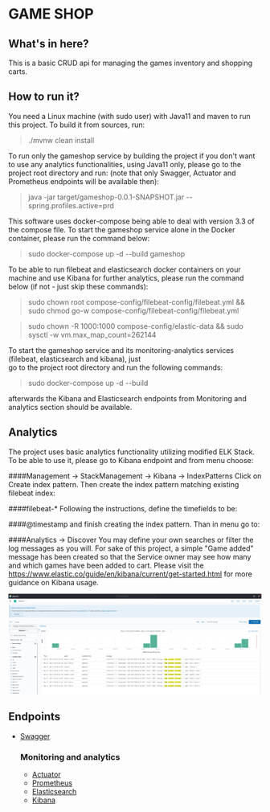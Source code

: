 # GAME SHOP

## What's in here?
This is a basic CRUD api for managing the games inventory and shopping carts.

## How to run it?
You need a Linux machine (with sudo user) with Java11 and maven to run this project.
To build it from sources, run:
> ./mvnw clean install

To run only the gameshop service by building the project if you don't want to use any analytics functionalities,
using Java11 only, please go to the project root directory and run:
(note that only Swagger, Actuator and Prometheus endpoints will be available then):

> java -jar target/gameshop-0.0.1-SNAPSHOT.jar --spring.profiles.active=prd


This software uses docker-compose being able to deal with version 3.3 of the compose file.
To start the gameshop service alone in the Docker container, please run the command below:
> sudo docker-compose up -d --build gameshop

To be able to run filebeat and elasticsearch docker containers on your machine and use Kibana for further analytics, please run the command below
(if not - just skip these commands):
> sudo chown root compose-config/filebeat-config/filebeat.yml &&
> sudo chmod go-w compose-config/filebeat-config/filebeat.yml

> sudo chown -R 1000:1000 compose-config/elastic-data &&
> sudo sysctl -w vm.max_map_count=262144

To start the gameshop service and its monitoring-analytics services
(filebeat, elasticsearch and kibana), just  
go to the project root directory and run the following commands:
> sudo docker-compose up -d --build

afterwards the Kibana and Elasticsearch endpoints from Monitoring and analytics section should be available.

## Analytics
The project uses basic analytics functionality utilizing modified ELK Stack.
To be able to use it, please go to Kibana endpoint and from menu choose:

####Management -> StackManagement -> Kibana -> IndexPatterns
Click on Create index pattern.
Then create the index pattern matching existing filebeat index:

####filebeat-*
Following the instructions, define the timefields to be:

####@timestamp
and finish creating the index pattern.
Than in menu go to: 

####Analytics -> Discover
You may define your own searches or filter the log messages as you will.
For sake of this project, a simple "Game added" message has been created so that
the Service owner may see how many and which games have been added to cart.
Please visit the https://www.elastic.co/guide/en/kibana/current/get-started.html
for more guidance on Kibana usage.

![games.png](games.png)


## Endpoints 
* [Swagger](http://localhost:8080/swagger-ui.html)
  
  ### Monitoring and analytics
  
  * [Actuator](http://localhost:8080/actuator)
  * [Prometheus](http://localhost:8080/actuator/prometheus)
  * [Elasticsearch](http://localhost:9200)
  * [Kibana](http://localhost:5601)